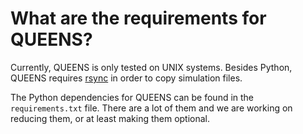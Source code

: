 # What are the requirements for QUEENS?

Currently, QUEENS is only tested on UNIX systems. Besides Python, QUEENS requires [rsync](https://rsync.samba.org/) in order to copy simulation files.

The Python dependencies for QUEENS can be found in the `requirements.txt` file. There are a lot of them and we are working on reducing them, or at least making them optional.
